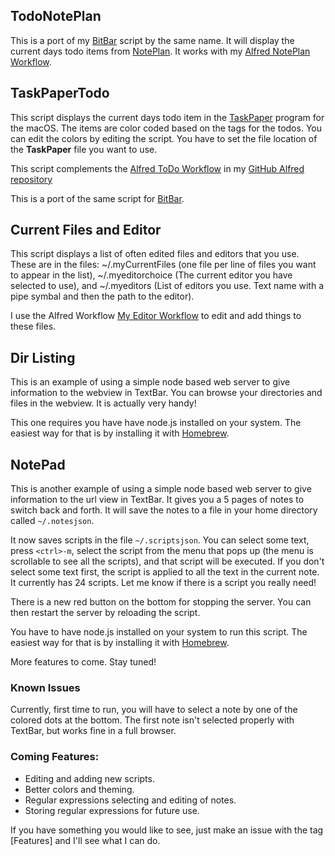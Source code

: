 ## TodoNotePlan

This is a port of my [BitBar](https://getbitbar.com/) script by the same name. It will display the current days todo items from [NotePlan](https://noteplan.co/). It works with my [Alfred NotePlan Workflow](https://github.com/raguay/MyAlfred/blob/master/Alfred%203/NotePlanWorkflow.alfredworkflow).

## TaskPaperTodo

This script displays the current days todo item in the [TaskPaper](https://www.taskpaper.com/) program for the macOS. The items are color coded based on the tags for the todos. You can edit the colors by editing the script. You have to set the file location of the **TaskPaper** file you want to use.

This script complements the [Alfred ToDo Workflow](https://github.com/raguay/MyAlfred/blob/master/Alfred%203/TodoWorkflow.alfredworkflow) in my [GitHub Alfred repository](https://github.com/raguay/MyAlfred)

This is a port of the same script for [BitBar](https://getbitbar.com/).

## Current Files and Editor

This script displays a list of often edited files and editors that you use. These are in the files: ~/.myCurrentFiles (one file per line of files you want to appear in the list), ~/.myeditorchoice (The current editor you have selected to use), and ~/.myeditors (List of editors you use. Text name with a pipe symbal and then the path to the editor).

I use the Alfred Workflow [My Editor Workflow](https://github.com/raguay/MyAlfred/blob/master/Alfred%203/My%20Editor%20Workflow.alfredworkflow) to edit and add things to these files.

## Dir Listing

This is an example of using a simple node based web server to give information to the webview in TextBar. You can browse your directories and files in the webview. It is actually very handy!

This one requires you have have node.js installed on your system. The easiest way for that is by installing it with [Homebrew](http://brew.sh).

## NotePad

This is another example of using a simple node based web server to give information to the url view in TextBar. It gives you a 5 pages of notes to switch back and forth. It will save the notes to a file in your home directory called `~/.notesjson`. 

It now saves scripts in the file `~/.scriptsjson`. You can select some text, press `<ctrl>-m`, select the script from the menu that pops up (the menu is scrollable to see all the scripts), and that script will be executed. If you don't select some text first, the script is applied to all the text in the current note. It currently has 24 scripts. Let me know if there is a script you really need!

There is a new red button on the bottom for stopping the server. You can then restart the server by reloading the script.

You have to have node.js installed on your system to run this script. The easiest way for that is by installing it with [Homebrew](http://brew.sh).

More features to come. Stay tuned!

### Known Issues

Currently, first time to run, you will have to select a note by one of the colored dots at the bottom. The first note isn't selected properly with TextBar, but works fine in a full browser.

### Coming Features:

- Editing and adding new scripts.
- Better colors and theming.
- Regular expressions selecting and editing of notes.
- Storing regular expressions for future use.

If you have something you would like to see, just make an issue with the tag [Features] and I'll see what I can do.

